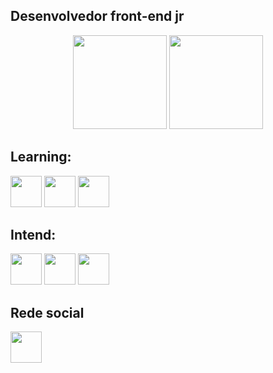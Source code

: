 ## Desenvolvedor front-end jr

<div align="center">
  <img height="150em" src="https://github-readme-stats.vercel.app/api?username=viniciusoliveiraalb&show_icons=true&theme=github_dark&include_all_commits=true&count_private=false"/>
  <img height="150em" width src="https://github-readme-stats.vercel.app/api/top-langs/?username=viniciusoliveiraalb&layout=compact&langs_count=7&theme=dark"/>
</div>
  
  ## Learning:
  <div>
         <img height="50px" src="https://logospng.org/download/html-5/logo-html-5-256.png">
         <img height="50px" src="https://logospng.org/download/css-3/logo-css-3-256.png">
         <img height="50px" src="https://logospng.org/download/javascript/logo-javascript-256.png">
  </div>
  
 ## Intend:
 <div>
         <img height="50px" src="https://cdn.jsdelivr.net/gh/devicons/devicon/icons/typescript/typescript-original.svg">
         <img height="50px" src="https://cdn.jsdelivr.net/gh/devicons/devicon/icons/python/python-original.svg">
         <img height="50px" src="https://cdn.jsdelivr.net/gh/devicons/devicon/icons/php/php-original.svg">
  </div>


## Rede social
<div>
    <a href="https://www.linkedin.com/in/vinicius-oliveira-968151189/"><img height="50px" src="https://cdn.jsdelivr.net/gh/devicons/devicon/icons/linkedin/linkedin-original.svg">
  </a>
  </div>
